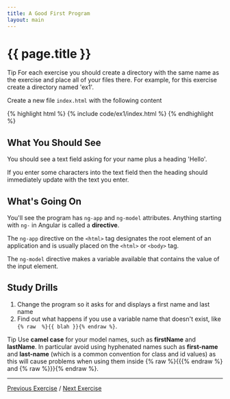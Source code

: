 ```yaml
---
title: A Good First Program
layout: main
---
```


# {{ page.title }}

<div class="alert alert-info">
  <span class="label label-info">Tip</span>
  For each exercise you should create a directory with the same name as the
  exercise and place all of your files there. For example, for this
  exercise create a directory named 'ex1'.
</div>

Create a new file `index.html` with the following content

{% highlight html %}
{% include code/ex1/index.html %}
{% endhighlight %}

## What You Should See

You should see a text field asking for your name plus a heading 'Hello'.

If you enter some characters into the text field then the heading should
immediately update with the text you enter.

## What's Going On

You'll see the program has `ng-app` and `ng-model` attributes. Anything
starting with `ng-` in Angular is called a **directive**.

The `ng-app` directive on the `<html>` tag designates the root element of an
application and is usually placed on the `<html>` or `<body>` tag.

The `ng-model` directive makes a variable available that contains the value
of the input element.

## Study Drills

1. Change the program so it asks for and displays a first name and last name
2. Find out what happens if you use a variable name that doesn't exist, like `{% raw  %}{{ blah }}{% endraw %}`.

<div class="alert alert-info">
  <span class="label label-info">Tip</span>
  Use <b>camel case</b> for your model names, such as <b>firstName</b>
  and <b>lastName</b>. In particular avoid using hyphenated names
  such as <b>first-name</b> and <b>last-name</b> (which is a common convention
  for class and id values) as this will cause problems when using them inside
  {% raw  %}{{{% endraw  %} and {% raw  %}}}{% endraw  %}.
</div>

---

[Previous Exercise](ex0.html) / [Next Exercise](ex2.html)

